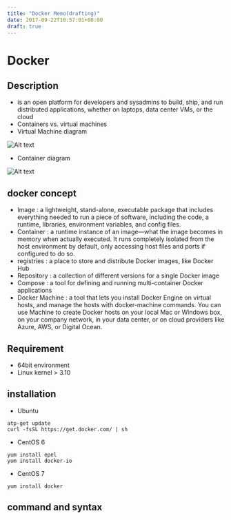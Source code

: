 ```yaml
---
title: "Docker Memo(drafting)"
date: 2017-09-22T10:57:01+08:00
draft: true
---
```


# Docker

## Description
- is an open platform for developers and sysadmins to build, ship, and run distributed applications, whether on laptops, data center VMs, or the cloud
- Containers vs. virtual machines
 - Virtual Machine diagram

![Alt text](https://www.docker.com/sites/default/files/VM@2x.png "Virtual Machine")

 - Container diagram

![Alt text](https://www.docker.com/sites/default/files/Container@2x.png "Virtual Machine")

## docker concept
- Image : a lightweight, stand-alone, executable package that includes everything needed to run a piece of software, including the code, a runtime, libraries, environment variables, and config files.
- Container : a runtime instance of an image—what the image becomes in memory when actually executed. It runs completely isolated from the host environment by default, only accessing host files and ports if configured to do so.
- registries : a place to store and distribute Docker images, like Docker Hub
- Repository : a collection of different versions for a single Docker image
- Compose : a tool for defining and running multi-container Docker applications
- Docker Machine : a tool that lets you install Docker Engine on virtual hosts, and manage the hosts with docker-machine commands. You can use Machine to create Docker hosts on your local Mac or Windows box, on your company network, in your data center, or on cloud providers like Azure, AWS, or Digital Ocean.

## Requirement
- 64bit environment
- Linux kernel > 3.10

## installation
- Ubuntu
```
atp-get update
curl -fsSL https://get.docker.com/ | sh
```
- CentOS 6
```
yum install epel
yum install docker-io
```
- CentOS 7
```
yum install docker
```

## command and syntax
